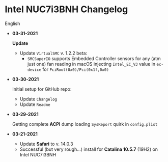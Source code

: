 # Intel NUC7i3BNH Changelog

English
- **03-31-2021**

	**Update**
	- Update `VirtualSMC` v. 1.2.2 beta:
		- `SMCSuperIO` supports Embedded Controller sensors for any (atm just one) fan reading in macOS injecting `Intel_EC_V3` value in `ec-device` for `PciRoot(0x0)/Pci(0x1f,0x0)`

- **03-30-2021**

	Initial setup for GitHub repo:
	- Update `Changelog`
	- Update `Readme`
		
- **03-29-2021**

	Getting complete **ACPI** dump loading `SysReport` quirk in `config.plist`
	
- **03-21-2021**

	- Update **Safari** to v. 14.0.3
	- Successful (but very rough...) install for **Catalina 10.5.7** (19H2) on Intel NUC7i3BNH